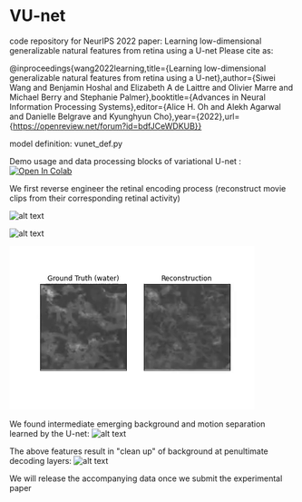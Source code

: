 # VU-net
code repository for NeurIPS 2022 paper: Learning low-dimensional generalizable natural features from retina using a U-net
Please cite as: 

@inproceedings{wang2022learning,title={Learning low-dimensional generalizable natural features from retina using a U-net},author={Siwei Wang and Benjamin Hoshal and Elizabeth A de Laittre and Olivier Marre and Michael Berry and Stephanie Palmer},booktitle={Advances in Neural Information Processing Systems},editor={Alice H. Oh and Alekh Agarwal and Danielle Belgrave and Kyunghyun Cho},year={2022},url={https://openreview.net/forum?id=bdfJCeWDKUB}}

model definition: vunet_def.py

Demo usage and data processing blocks of 
variational U-net : [![Open In Colab](https://colab.research.google.com/assets/colab-badge.svg)](https://github.com/sepalmer/VU-net/blob/main/VUnet_demo.ipynb)

We first reverse engineer the retinal encoding process (reconstruct movie clips from their corresponding retinal activity)

![alt text](https://github.com/sepalmer/VU-net/blob/main/fish_truthvspred.gif)

![alt text](https://github.com/sepalmer/VU-net/blob/main/leaf_truthvspred.gif)

![alt text](https://github.com/sepalmer/VU-net/blob/main/water_truthvspred.gif)

We found intermediate emerging background and motion separation learned by the U-net: 
![alt text](https://github.com/sepalmer/VU-net/blob/main/objectmotion.gif)

The above features result in "clean up" of background at penultimate decoding layers: 
![alt text](https://github.com/sepalmer/VU-net/blob/main/topactivatefeatures.gif)

We will release the accompanying data once we submit the experimental paper
